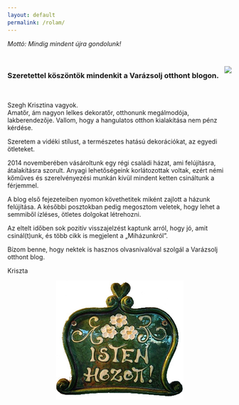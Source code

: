 ```yaml
---
layout: default
permalink: /rolam/
---
```


*Mottó: Mindig mindent újra gondolunk!*

<br>

<h3>Szeretettel köszöntök mindenkit a Varázsolj otthont blogon.</h3>

<img src="/assets/rolam/énjav.jpg" style="float:right; margin-top:-48px;">

<br clear="all">

Szegh Krisztina vagyok.  
Amatőr, ám nagyon lelkes dekoratőr, otthonunk megálmodója, lakberendezője. 
Vallom, hogy a hangulatos otthon kialakítása nem pénz kérdése.

Szeretem a vidéki stílust, a természetes hatású dekorációkat, az egyedi ötleteket.  


2014 novemberében vásároltunk egy régi családi házat, ami felújításra, átalakításra szorult. Anyagi lehetőségeink korlátozottak voltak, ezért némi kőműves és szerelvényezési munkán kívül mindent ketten csináltunk a férjemmel. 

A blog első fejezeteiben nyomon követhetitek miként zajlott a házunk felújítása. A későbbi posztokban pedig megosztom veletek, hogy lehet a semmiből ízléses, ötletes dolgokat létrehozni. 

Az eltelt időben sok pozitív visszajelzést kaptunk arról, hogy jó, amit csinál(t)unk, és több cikk is megjelent a „Miházunkról”. 

Bízom benne, hogy nektek is hasznos olvasnivalóval szolgál a Varázsolj otthont blog.

Kriszta



<img src="/assets/rolam/istenhozott.jpg" style="display: block; margin-left: auto; margin-right: auto;">

